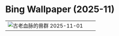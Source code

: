 # Bing Wallpaper (2025-11)

|  |  |  |
|:---:|:---:|:---:|
| ![](https://www.bing.com/th?id=OHR.BisonSprings_ZH-CN4419733534_400x240.jpg "古老血脉的兽群") 2025-11-01 |  |  |
